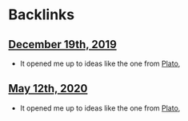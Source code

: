 
# Backlinks
## [December 19th, 2019](<December 19th, 2019.md>)
- It opened me up to ideas like the one from [Plato](<Plato.md>),

## [May 12th, 2020](<May 12th, 2020.md>)
- It opened me up to ideas like the one from [Plato](<Plato.md>),

